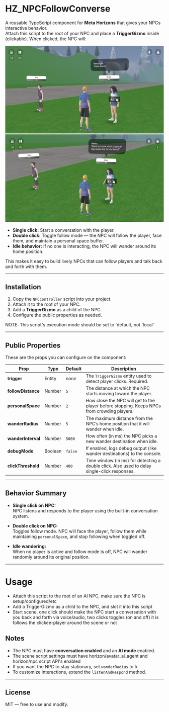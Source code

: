 # HZ_NPCFollowConverse

A reusable TypeScript component for **Meta Horizons** that gives your NPCs interactive behavior.  
Attach this script to the root of your NPC and place a **TriggerGizmo** inside (clickable). When clicked, the NPC will:

![Screenshot 1](ss1.jpg)
![Screenshot 2](ss2.jpg)

- **Single click:** Start a conversation with the player.  
- **Double click:** Toggle follow mode — the NPC will follow the player, face them, and maintain a personal space buffer.  
- **Idle behavior:** If no one is interacting, the NPC will wander around its home position.  

This makes it easy to build lively NPCs that can follow players and talk back and forth with them.

---

## Installation

1. Copy the `NPCController` script into your project.  
2. Attach it to the root of your NPC.  
3. Add a **TriggerGizmo** as a child of the NPC.  
4. Configure the public properties as needed.

NOTE: This script's execution mode should be set to 'default, not 'local'

---

## Public Properties

These are the props you can configure on the component:

| Prop             | Type      | Default | Description |
|------------------|-----------|---------|-------------|
| **trigger**      | Entity    | _none_  | The `TriggerGizmo` entity used to detect player clicks. Required. |
| **followDistance** | Number  | `5`     | The distance at which the NPC starts moving toward the player. |
| **personalSpace** | Number   | `2`     | How close the NPC will get to the player before stopping. Keeps NPCs from crowding players. |
| **wanderRadius** | Number   | `5`     | The maximum distance from the NPC’s home position that it will wander when idle. |
| **wanderInterval** | Number | `5000`  | How often (in ms) the NPC picks a new wander destination when idle. |
| **debugMode**     | Boolean | `false` | If enabled, logs debug output (like wander destinations) to the console. |
| **clickThreshold** | Number | `400`   | Time window (in ms) for detecting a double click. Also used to delay single-click responses. |

---

## Behavior Summary

- **Single click on NPC:**  
  NPC listens and responds to the player using the built-in conversation system.

- **Double click on NPC:**  
  Toggles follow mode. NPC will face the player, follow them while maintaining `personalSpace`, and stop following when toggled off.

- **Idle wandering:**  
  When no player is active and follow mode is off, NPC will wander randomly around its original position.

---

# Usage
- Attach this script to the root of an AI NPC, make sure the NPC is setup/configured/etc
- Add a TriggerGizmo as a child to the NPC, and slot it into this script
- Start scene, one click should make the NPC start a conversation with you back and forth via voice/audio, two clicks toggles (on and off) it is follows the clickee-player around the scene or not

## Notes

- The NPC must have **conversation enabled** and an **AI mode** enabled.
- The scene script settings must have horizon/avatar_ai_agent and horizon/npc script API's enabled
- If you want the NPC to stay stationary, set `wanderRadius` to `0`.  
- To customize interactions, extend the `listenAndRespond` method.  

---

## License

MIT — free to use and modify.
